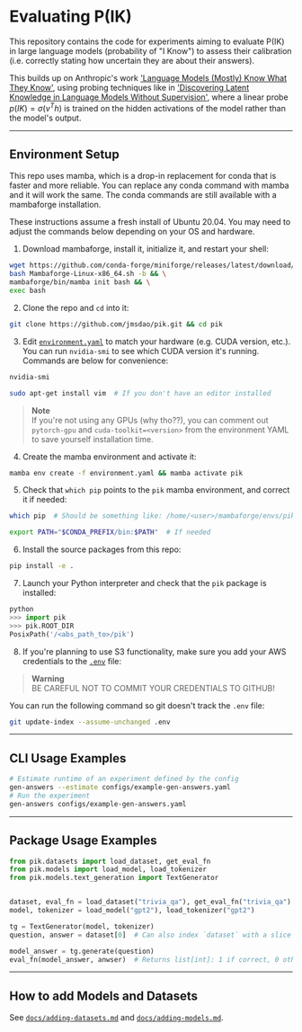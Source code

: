 # Evaluating P(IK)

This repository contains the code for experiments aiming to evaluate P(IK) in large language models (probability of "I Know") to assess their calibration (i.e. correctly stating how uncertain they are about their answers).

This builds up on Anthropic's work ['Language Models (Mostly) Know What They Know'](https://arxiv.org/abs/2106.03384), using probing techniques like in ['Discovering Latent Knowledge in Language Models Without Supervision'](https://arxiv.org/abs/2212.03827), where a linear probe $p(IK) = \sigma(v^T h)$ is trained on the hidden activations of the model rather than the model's output.

---

## Environment Setup

This repo uses mamba, which is a drop-in replacement for conda that is faster and more reliable. You can replace any conda command with mamba and it will work the same. The conda commands are still available with a mambaforge installation.

These instructions assume a fresh install of Ubuntu 20.04. You may need to adjust the commands below depending on your OS and hardware.  

1. Download mambaforge, install it, initialize it, and restart your shell:
```bash
wget https://github.com/conda-forge/miniforge/releases/latest/download/Mambaforge-Linux-x86_64.sh && \
bash Mambaforge-Linux-x86_64.sh -b && \
mambaforge/bin/mamba init bash && \
exec bash
```

2. Clone the repo and `cd` into it:
```bash
git clone https://github.com/jmsdao/pik.git && cd pik
```

3. Edit [`environment.yaml`](https://github.com/jmsdao/pik/blob/main/environment.yaml) to match your hardware (e.g. CUDA version, etc.). You can run `nvidia-smi` to see which CUDA version it's running. Commands are below for convenience:
```bash
nvidia-smi
```

```bash
sudo apt-get install vim  # If you don't have an editor installed
```

   > **Note**  
   > If you're not using any GPUs (why tho??), you can comment out `pytorch-gpu` and `cuda-toolkit=<version>` from the environment YAML to save yourself installation time.




4. Create the mamba environment and activate it:
```bash
mamba env create -f environment.yaml && mamba activate pik
```

5. Check that `which pip` points to the `pik` mamba environment, and correct it if needed:
```bash
which pip  # Should be something like: /home/<user>/mambaforge/envs/pik/bin/pip
```
```bash
export PATH="$CONDA_PREFIX/bin:$PATH"  # If needed
```

6. Install the source packages from this repo:
```bash
pip install -e .
```

7. Launch your Python interpreter and check that the `pik` package is installed:
```python
python
>>> import pik
>>> pik.ROOT_DIR
PosixPath('/<abs_path_to>/pik')
```

8. If you're planning to use S3 functionality, make sure you add your AWS credentials to the [`.env`](https://github.com/jmsdao/pik/blob/main/.env) file:

> **Warning**  
> BE CAREFUL NOT TO COMMIT YOUR CREDENTIALS TO GITHUB!

You can run the following command so git doesn't track the `.env` file:
```bash
git update-index --assume-unchanged .env
```

---

## CLI Usage Examples

```bash
# Estimate runtime of an experiment defined by the config
gen-answers --estimate configs/example-gen-answers.yaml
# Run the experiment
gen-answers configs/example-gen-answers.yaml
```

---

## Package Usage Examples

```python
from pik.datasets import load_dataset, get_eval_fn
from pik.models import load_model, load_tokenizer
from pik.models.text_generation import TextGenerator


dataset, eval_fn = load_dataset("trivia_qa"), get_eval_fn("trivia_qa")
model, tokenizer = load_model("gpt2"), load_tokenizer("gpt2")

tg = TextGenerator(model, tokenizer)
question, answer = dataset[0]  # Can also index `dataset` with a slice or iterable

model_answer = tg.generate(question)
eval_fn(model_answer, anwser)  # Returns list[int]: 1 if correct, 0 otherwise
```
---

## How to add Models and Datasets
See [`docs/adding-datasets.md`](https://github.com/jmsdao/pik/blob/main/docs/adding-datasets.md) and [`docs/adding-models.md`](https://github.com/jmsdao/pik/blob/main/docs/adding-models.md).